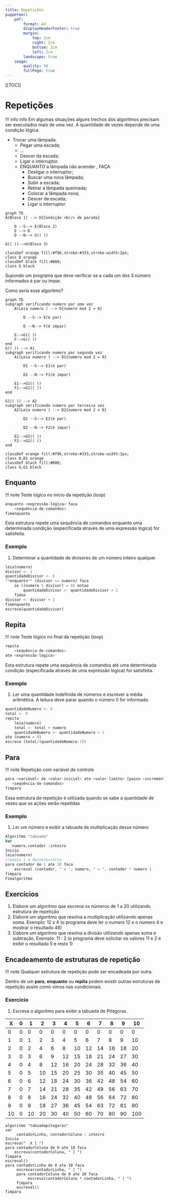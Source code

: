 ```yaml
---
title: Repetições 
puppeteer:
    pdf:
        format: A4
        displayHeaderFooter: true
        margin:
            top: 2cm
            right: 2cm
            bottom: 2cm
            left: 2cm
        landscape: true
    image:
        quality: 90
        fullPage: true
---
```

[[TOC]]

<div style="page-break-after: always;"></div>

# Repetições

!!! info info
    Em algumas situações alguns trechos dos algoritmos precisam ser executados mais de uma vez.
A quantidade de vezes depende de uma condição lógica. 

- Trocar uma lâmpada.
    - Pegar uma escada;
    - ...
    - Descer da escada;
    - Ligar o interruptor.
    - ENQUANTO a lâmpada não acender , FAÇA
        - Desligar o interruptor;
        - Buscar uma nova lâmpada;
        - Subir a escada;
        - Retirar a lâmpada queimada;
        - Colocar a lâmpada nova;
        - Descer da escada;
        - Ligar o interruptor.

<div style="page-break-after: always;"></div>


```mermaid
graph TD
A(Bloco 1) --> D{Condição <br/> de parada}

    D --S--> E(Bloco 2)
    E --> D
    D --N--> G(( ))

G(( ))-->H(Bloco 3)

classDef orange fill:#f96,stroke:#333,stroke-width:2px;
class D orange
classDef black fill:#000;
class G black
```

<div style="page-break-after: always;"></div>

Supondo um programa que deve verificar se a cada um dos 3 número informados  é par ou impar.

Como seria esse algoritmo?

```mermaid
graph TD
subgraph verificando numero par uma vez
    A(Leia numero ) --> D{numero mod 2 = 0}

        D --S--> E(é par)
        
        D --N--> F(é impar)

    E-->G(( ))
    F-->G(( ))
end
G(( )) --> A1
subgraph verificando numero par segunda vez
    A1(Leia numero ) --> D1{numero mod 2 = 0}

        D1 --S--> E1(é par)
        
        D1 --N--> F1(é impar)

    E1-->G1(( ))
    F1-->G1(( ))
end

G1(( )) --> A2
subgraph verificando numero par terceira vez
    A2(Leia numero ) --> D2{numero mod 2 = 0}

        D2 --S--> E2(é par)
        
        D2 --N--> F2(é impar)

    E2-->G2(( ))
    F2-->G2(( ))
end

classDef orange fill:#f96,stroke:#333,stroke-width:2px;
class D,D1 orange
classDef black fill:#000;
class G,G1 black
```

<div style="page-break-after: always;"></div>

## Enquanto

!!! note Teste lógico no início da repetição (loop)

```php
enquanto <expressão-lógica> faca 
    <sequência-de-comandos>
fimenquanto
```

Esta estrutura repete uma sequência de comandos enquanto uma determinada condição (especificada através de uma expressão lógica) for satisfeita.

### Exemplo

1. Determinar a quantidade de divisores de um número inteiro qualquer

<div style="page-break-after: always;"></div>

```php
leia(numero)
divisor <- 1
quantidadeDivisor <- 0
**enquanto** (divisor <= numero) faca
    se ((numero % divisor) = 0) entao
        quantidadeDivisor <- quantidadeDivisor + 1
    fimse
divisor <- divisor + 1
fimenquanto
escreva(quantidadeDivisor)
```

<div style="page-break-after: always;"></div>

## Repita

!!! note Teste lógico no final da repetição (loop)

```php
repita
    <sequência-de-comandos>
ate <expressão-lógica>
```

Esta estrutura repete uma sequência de comandos até uma determinada condição (especificada através de uma expressão lógica) for satisfeita.

### Exemplo

1. Ler uma quantidade indefinida de números e  escrever a média aritmética. A leitura deve parar quando o número 0 for informado.

<div style="page-break-after: always;"></div>

```php
quantidadeNumero <- 0
total <- 0
repita
    leia(numero)
    total <- total + numero
    quantidadeNumero <- quantidadeNumero + 1
ate (numero = 0)
escreva (total/(quantidadeNumero-1))
```

<div style="page-break-after: always;"></div>


## Para

!!! note Repetição com variável de controle

```php
para <variável> de <valor-inicial> ate <valor-limite> [passo <incremento>] faca
   <seqüência-de-comandos>
fimpara
```

Essa estrutura de repetição é utilizada quando se sabe a quantidade de vezes que as ações serão repetidas

### Exemplo

1. Ler um número e exibir a tabuada de multiplicação desse número

<div style="page-break-after: always;"></div>

```php
Algoritmo "tabuada"
Var
   numero,contador :inteiro
Inicio
leia(numero)
//passo 1 é desnecessário 
para contador de 1 ate 10 faca
    escreval (contador, " x ", numero, " = ", contador * numero )
fimpara
Fimalgoritmo
```

<div style="page-break-after: always;"></div>

## Exercícios 

1. Elabore um algoritmo que escreva os números de 1 a 20 utilizando estrutura de repetição
1. Elabore um algoritmo que resolva a multiplicação utilizando apenas soma. Exemplo: 12 x 4 (o programa deve ler o numero 12 e o numero 4 e mostrar o resultado 48)
1. Elabore um algoritmo que resolva a divisão utilizando apenas soma e subtração. Exemplo: 11 : 2 (o programa deve solicitar os valores 11 e 2 e exibir o resultado 5 e resto 1)


<div style="page-break-after: always;"></div>

## Encadeamento de estruturas de repetição


!!! note Qualquer estrutura de repetição pode ser encadeada por outra.

Dentro de um **para**, **enquanto** ou **repita** podem existir outras estruturas de repetição assim como vimos nas condicionais.

<div style="page-break-after: always;"></div>

### Exercício
1. Escreva o algoritmo para exibir a tabuada de Pitágoras.

| X  | 0 | 1  | 2  | 3  | 4  | 5  | 6  | 7  | 8  | 9  | 10  |
| -- | - | -- | -- | -- | -- | -- | -- | -- | -- | -- | --- |
| 0  | 0 | 0  | 0  | 0  | 0  | 0  | 0  | 0  | 0  | 0  | 0   |
| 1  | 0 | 1  | 2  | 3  | 4  | 5  | 6  | 7  | 8  | 9  | 10  |
| 2  | 0 | 2  | 4  | 6  | 8  | 10 | 12 | 14 | 16 | 18 | 20  |
| 3  | 0 | 3  | 6  | 9  | 12 | 15 | 18 | 21 | 24 | 27 | 30  |
| 4  | 0 | 4  | 8  | 12 | 16 | 20 | 24 | 28 | 32 | 36 | 40  |
| 5  | 0 | 5  | 10 | 15 | 20 | 25 | 30 | 35 | 40 | 45 | 50  |
| 6  | 0 | 6  | 12 | 18 | 24 | 30 | 36 | 42 | 48 | 54 | 60  |
| 7  | 0 | 7  | 14 | 21 | 28 | 35 | 42 | 49 | 56 | 63 | 70  |
| 8  | 0 | 8  | 16 | 24 | 32 | 40 | 48 | 56 | 64 | 72 | 80  |
| 9  | 0 | 9  | 18 | 27 | 36 | 45 | 54 | 63 | 72 | 81 | 90  |
| 10 | 0 | 10 | 20 | 30 | 40 | 50 | 60 | 70 | 80 | 90 | 100 |

<div style="page-break-after: always;"></div>


```
algoritmo "tabuadapitagoras"
var
     contadorLinha, contadorColuna : inteiro
Inicio
escreva("  X | ")
para contadorColuna de 0 ate 10 faca
    escreva(contadorColuna, " | ")
fimpara
escreval()
para contadorLinha de 0 ate 10 faca
     escreva(contadorLinha, " | ")
     para contadorColuna de 0 ate 10 faca
          escreva(contadorColuna * contadorLinha, " | ")
     fimpara
     escreval()
fimpara
```
